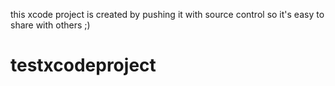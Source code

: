 this xcode project is created by pushing it with source control
so it's easy to share with others ;)
# testxcodeproject

